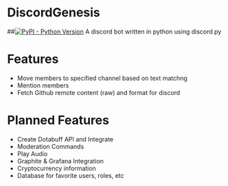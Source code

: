 # DiscordGenesis
##[![PyPI - Python Version](https://img.shields.io/pypi/pyversions/Django.svg)](https://github.com/complexitydev/DiscordGenesis)
A discord bot written in python using discord.py

# Features

* Move members to specified channel based on text matchng
* Mention members
* Fetch Github remote content (raw) and format for discord

# Planned Features

* Create Dotabuff API and Integrate
* Moderation Commands
* Play Audio
* Graphite & Grafana Integration
* Cryptocurrency information
* Database for favorite users, roles, etc
